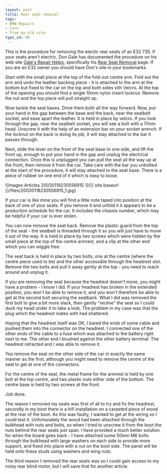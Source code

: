 ```yaml
---
layout: post
title: Rear seat removal
tags:
- BMW Repairs
- Cars
- From my old site
typo_id: 96
---
```

<p>This is the procedure for removing the electic rear seats of an E32
735. If your seats aren't electric, Don Gale has documented the
procedure on his web site <a
href="http://www.nmia.com/~dgnrg/page_2.htm">Gale's Repair Helps</a>,
specifically his <a href="http://www.nmia.com/~dgnrg/page_29.htm">Rear
Seat Removal</a> page.  If you are an E32 owner you should have Don's
site in your bookmarks.</p>
<!-- read more -->
Start with the small piece at the top of the fold-out centre arm. Fold out the arm and undo the leather backing piece - it is attached to the arm at the bottom  but fixed to the car on the top and
both sides vith Velcro. At the top of the opening you should find a single 10mm nylon insert locknut. Remove the nut and the top
piece will pull straight up.

Now tackle the seat bases.  Drive them both all the way forward. Now, put your hand in the gap between the base and the back, near the seatbelt socket, and ease apart the leather.  It is held in place by velcro.  If you look through the gap, near the seatbelt socket, you will see a bolt with a 17mm head.  Unscrew it with the help of an extension bar on your socket wrench.  If the locknut on the back is doing its job, it will stay attached to the bar it passes through.

Next, slide the lever on the front of the seat base to one side, and lift the front up, enough to put your hand in the gap and unplug the electrical connection.  Once this is unplugged you can pull the seat all the way up at the front, then remove it from the car.  Take care with the bar you unbolted at the start of the procedure, it will stay
attached to the seat base.  There is a piece of rubber on one end of it which is easy to loose.



![Images Articles 20030118230556915 1]({{ site.baseurl }}/files/20030118230556915_1.jpg)

If your car is like mine you will find a little note taped into position at the back of one of your seats. If you remove it and unfold it it appears to be a production schedule for the car. It includes the
chassis number, which may be helpful if your car is ever stolen.

You can now remove the seat back. Remove the plastic guard from the top of the seat - the seatbelt is threaded through it so you will just have to move it out of the way. It is held in place by two screws which were hidden by the small piece at the top of the centre armrest, and a clip at the other end which you can wiggle free.

The seat back is held in place by two bolts, one at the centre (where the centre piece used to be) and the other accessible through the headrest slot. Remove the two bolts and pull it away gently at the top - you need to reach around and unplug it.

If you are removing the seat because the headrest doesn't move, you might have a problem - I know I did. If your headrest has broken in the extended position, you won't be able to remove it, and you won't therefore be able to get at the second bolt securing the seatback. What I did was removed the first bolt to give a bit more slack, then gently "recline" the seat so I could duck my head under it to take a look. The problem in my case was that the plug which the headrest mates with had shattered.

Hoping that the headrest itself was OK, I bared the ends of some cable and pushed them into the connector on the headrest. I connected one of the other ends of the cable to a fuse which was attached to the battery right next to me. The other end I brushed against the other battery terminal. The headrest retracted and I was able to remove it.

You remove the seat on the other side of the car in exactly the same manner as the first, although you might need to remove the centre of the seat to get at one of the connectors.

For the centre of the seat, the metal frame for the armrest is held by one bolt at the top centre, and two plastic nuts either side of the bottom. The centre base is held by two screws at the front.

Job done.

The reason I removed my seats was first of all to try and fix the headrest, secondly in my boot there is a hifi installation on a carpeted piece of wood at the rear of the boot. As this was faulty, I wanted to get at the wiring so I could test it. Unfortunately the wood had been attached through the bulkhead with nuts and bolts, so when I tried to unscrew it from the boot the nuts behind the rear seats just span. I have provided a much better solution for when the board goes back - I have attached some 50mm M6 bolts through the bulkhead with large washers on each side to provide more support, and fixed into
place with a nut on the boot side. The panel will be held onto these studs using washers and wing nuts.

The third reason I removed the rear seats was so I could gain access to my noisy rear blind motor, but I will save that for another article.
